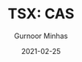 ---
type: "report"
paper: "CAS_Gurnoor_Minhas.pdf"
author: "Gurnoor Minhas"
company: "Cascades Inc."
date: "2021-02-25"
summary: "Cascades Inc. (“CAS”) is a paper and packaging manufacturing company with multinational operations in Canada, the United States, and Europe. The Company operates in four primary segments: Containerboard, Boxboard Europe, Specialty Products, and Tissue Paper. Headquartered in Quebec, Canada, the company consists of 90 operating facilities with over 12,300 employees."
title: "TSX: CAS"
---